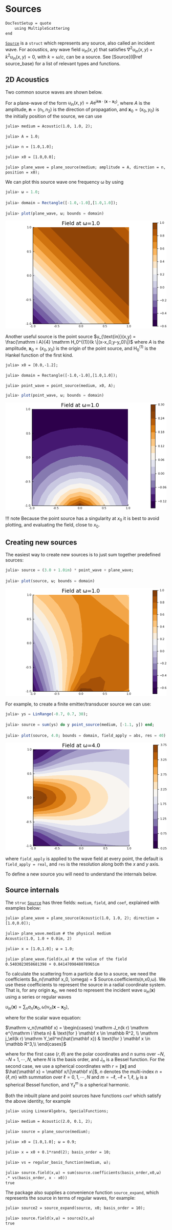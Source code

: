 # Sources

```@meta
DocTestSetup = quote
    using MultipleScattering
end
```
[`Source`](@ref) is a `struct` which represents any source, also called an incident wave. For acoustics, any wave field $u_{\text{in}}(x,y)$ that satisfies $\nabla^2 u_{\text{in}}(x,y) + k^2 u_{\text{in}}(x,y) = 0$, with $k = \omega/c$, can be a source. See [Source](@ref source_base) for a list of relevant types and functions.

## 2D Acoustics

Two common source waves are shown below.

For a plane-wave of the form $u_{\text{in}}(x,y) = A \mathrm e^{\mathrm i k \mathbf n \cdot (\mathbf x - \mathbf x_0)}$, where $A$ is the amplitude, $\mathbf n = (n_1,n_2)$ is the direction of propagation, and $\mathbf x_0 = (x_0,y_0)$ is the initially position of the source, we can use
```jldoctest intro
julia> medium = Acoustic(1.0, 1.0, 2);

julia> A = 1.0;

julia> n = [1.0,1.0];

julia> x0 = [1.0,0.0];

julia> plane_wave = plane_source(medium; amplitude = A, direction = n, position = x0);
```

We can plot this source wave one frequency ω by using
```julia
julia> ω = 1.0;

julia> domain = Rectangle([-1.0,-1.0],[1.0,1.0]);

julia> plot(plane_wave, ω; bounds = domain)
```
![Plot plane wave](../assets/plane-wave.png)

Another useful source is the point source $u_{\text{in}}(x,y) = \frac{\mathrm i A}{4} \mathrm H_0^{(1)}(k \|(x-x_0,y-y_0)\|)$ where $A$ is the amplitude,  $\mathbf x_0 = (x_0,y_0)$ is the origin of the point source, and $\mathrm H_0^{(1)}$ is the Hankel function of the first kind.

```jldoctest intro
julia> x0 = [0.0,-1.2];

julia> domain = Rectangle([-1.0,-1.0],[1.0,1.0]);

julia> point_wave = point_source(medium, x0, A);
```
```julia
julia> plot(point_wave, ω; bounds = domain)
```
![Plot point wave](../assets/point-wave.png)

!!! note
    Because the point source has a singularity at $x_0$ it is best to avoid plotting, and evaluating the field, close to $x_0$.

## Creating new sources

The easiest way to create new sources is to just sum together predefined sources:

```julia
julia> source = (3.0 + 1.0im) * point_wave + plane_wave;

julia> plot(source, ω; bounds = domain)
```
![Plot point wave](../assets/combined-source.png)

For example, to create a finite emitter/transducer source we can use:
```julia
julia> ys = LinRange(-0.7, 0.7, 30);

julia> source = sum(ys) do y point_source(medium, [-1.1, y]) end;

julia> plot(source, 4.0; bounds = domain, field_apply = abs, res = 40)
```
![Plot point wave](../assets/transducer-source.png)

where `field_apply` is applied to the wave field at every point, the default is `field_apply = real`, and `res` is the resolution along both the $x$ and $y$ axis.

To define a new source you will need to understand the internals below.

## Source internals

The `struc` [`Source`](@ref) has three fields: `medium`, `field`, and `coef`, explained with examples below:
```jldoctest intro
julia> plane_wave = plane_source(Acoustic(1.0, 1.0, 2); direction = [1.0,0.0]);

julia> plane_wave.medium # the physical medium
Acoustic(1.0, 1.0 + 0.0im, 2)

julia> x = [1.0,1.0]; ω = 1.0;

julia> plane_wave.field(x,ω) # the value of the field
0.5403023058681398 + 0.8414709848078965im
```

To calculate the scattering from a particle due to a source, we need the coefficients $a_n(\mathbf x_0, \omega) = $ Source.coefficients(n,x0,ω). We use these coefficients to represent the source in a radial coordinate system. That is, for any origin $\mathbf x_0$, we need to represent the incident wave $u_{\text{in}}(\mathbf x)$ using a series or regular waves

$u_{\text{in}}(\mathbf x) = \sum_n a_n(\mathbf x_0, \omega) \mathrm v_n(\mathbf x - \mathbf x_0),$  

where for the scalar wave equation:

$\mathrm v_n(\mathbf x) = \begin{cases}
   \mathrm J_n(k r) \mathrm e^{\mathrm i \theta n} & \text{for } \mathbf x \in \mathbb R^2, \\
   \mathrm j_\ell(k r) \mathrm Y_\ell^m(\hat{\mathbf x}) & \text{for } \mathbf x \in \mathbb R^3,\\
\end{cases}$

where for the first case $(r,\theta)$ are the polar coordinates and $n$ sums over $-N,-N+1, \cdots, N$, where $N$ is the basis order, and $\mathrm J_n$ is a Bessel function.
For the second case, we use a spherical coordinates with $r = \| \mathbf x\|$ and $\hat{\mathbf x} = \mathbf x/\|\mathbf x\|$, $n$ denotes the multi-index $n=\{\ell,m\}$ with summation over $\ell = 0, 1, \cdots,N$ and $m=-\ell,-\ell+1,\ell$, $\mathrm j_\ell$ is a spherical Bessel function, and $\mathrm Y_\ell^m$ is a spherical harmonic.

Both the inbuilt plane and point sources have functions `coef` which satisfy the above identity, for example
```jldoctest intro
julia> using LinearAlgebra, SpecialFunctions;

julia> medium = Acoustic(2.0, 0.1, 2);

julia> source = plane_source(medium);

julia> x0 = [1.0,1.0]; ω = 0.9;

julia> x = x0 + 0.1*rand(2); basis_order = 10;

julia> vs = regular_basis_function(medium, ω);

julia> source.field(x,ω) ≈ sum(source.coefficients(basis_order,x0,ω) .* vs(basis_order, x - x0))
true
```

The package also supplies a convenience function `source_expand`, which represents the source in terms of regular waves, for example:  
```jldoctest intro
julia> source2 = source_expand(source, x0; basis_order = 10);

julia> source.field(x,ω) ≈ source2(x,ω)
true
```
